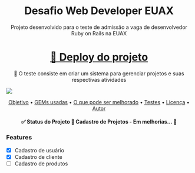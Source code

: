 <h1 align="center">Desafio Web Developer EUAX</h1>
<p align="center">Projeto desenvolvido para o teste de admissão a vaga de desenvolvedor Ruby on Rails na EUAX</p>
<h1 align="center">
    <a href="http://thomelucas.com.br/dev/">🔗 Deploy do projeto</a>
</h1>
<p align="center">🚀 O teste consiste em criar um sistema para gerenciar projetos e suas respectivas atividades</p>
<img src="https://img.shields.io/badge/Desafio-Ruby%20on%20Rails-brightgreen"/>

<p align="center">
 <a href="#objetivo">Objetivo</a> •
 <a href="#gems">GEMs usadas</a> • 
 <a href="#melhorias">O que pode ser melhorado</a> • 
 <a href="#testes">Testes</a> • 
 <a href="#licenca">Licença</a> • 
 <a href="#autor">Autor</a>
</p>

<h4 align="center">
    ✅ Status do Projeto
	🚧  Cadastro de Projetos - Em melhorias...  🚧
</h4>

### Features

- [x] Cadastro de usuário
- [x] Cadastro de cliente
- [ ] Cadastro de produtos
